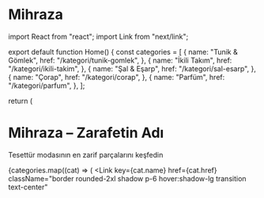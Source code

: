 # Mihraza
import React from "react"; import Link from "next/link";

export default function Home() { const categories = [ { name: "Tunik & Gömlek", href: "/kategori/tunik-gomlek", }, { name: "İkili Takım", href: "/kategori/ikili-takim", }, { name: "Şal & Eşarp", href: "/kategori/sal-esarp", }, { name: "Çorap", href: "/kategori/corap", }, { name: "Parfüm", href: "/kategori/parfum", }, ];

return ( <main className="min-h-screen bg-white text-gray-800 p-4"> <h1 className="text-3xl font-bold text-center mb-8">Mihraza – Zarafetin Adı</h1> <p className="text-center text-sm mb-10 text-gray-600">Tesettür modasının en zarif parçalarını keşfedin</p> <div className="grid grid-cols-1 sm:grid-cols-2 md:grid-cols-3 gap-4"> {categories.map((cat) => ( <Link
key={cat.name}
href={cat.href}
className="border rounded-2xl shadow p-6 hover:shadow-lg transition text-center"


